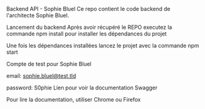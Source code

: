 Backend API - Sophie Bluel
Ce repo contient le code backend de l'architecte Sophie Bluel.

Lancement du backend
Après avoir récupéré le REPO executez la commande npm install pour installer les dépendances du projet

Une fois les dépendances installées lancez le projet avec la commande npm start

Compte de test pour Sophie Bluel

email: sophie.bluel@test.tld

password: S0phie 
Lien pour voir la documentation Swagger

Pour lire la documentation, utiliser Chrome ou Firefox